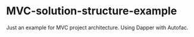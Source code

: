 # MVC-solution-structure-example
Just an example for MVC project architecture. Using Dapper with Autofac.
